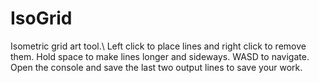 # IsoGrid
Isometric grid art tool.\\
Left click to place lines and right click to remove them.  Hold space to make lines longer and sideways.  WASD to navigate.  Open the console and save the last two output lines to save your work.
